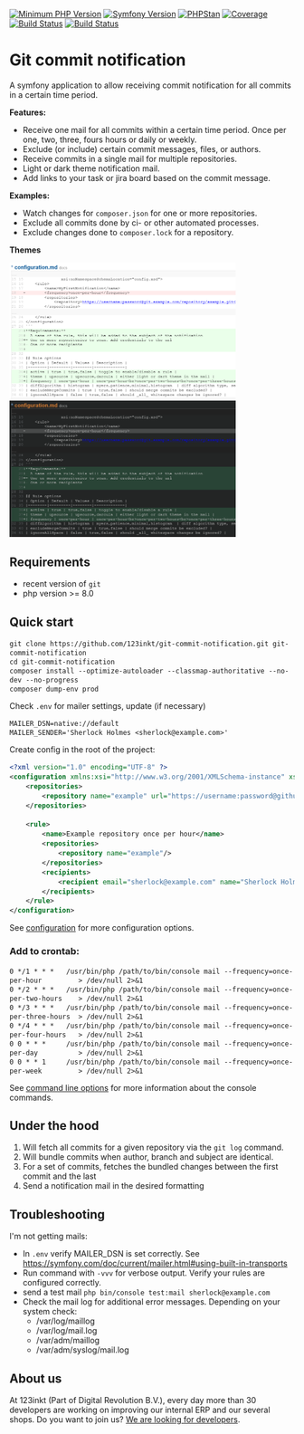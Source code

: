 [![Minimum PHP Version](https://img.shields.io/badge/php-%3E%3D%208.0-8892BF)](https://php.net/)
[![Symfony Version](https://img.shields.io/badge/symfony-5.4-4BC51D)](https://symfony.com/releases)
[![PHPStan](https://img.shields.io/badge/phpstan-enabled-4BC51D)](https://www.phpstan.com/)
[![Coverage](https://img.shields.io/badge/coverage-100%25-4BC51D)](https://php.net/)
[![Build Status](https://github.com/123inkt/git-commit-notification/workflows/Check/badge.svg?branch=master)](https://github.com/123inkt/git-commit-notification/actions)
[![Build Status](https://github.com/123inkt/git-commit-notification/workflows/Test/badge.svg?branch=master)](https://github.com/123inkt/git-commit-notification/actions)

# Git commit notification
A symfony application to allow receiving commit notification for all commits in a certain time period.

**Features:**
- Receive one mail for all commits within a certain time period. Once per one, two, three, fours hours or daily or weekly.
- Exclude (or include) certain commit messages, files, or authors.
- Receive commits in a single mail for multiple repositories.
- Light or dark theme notification mail.
- Add links to your task or jira board based on the commit message.

**Examples:**
- Watch changes for `composer.json` for one or more repositories.
- Exclude all commits done by ci- or other automated processes.
- Exclude changes done to `composer.lock` for a repository.

**Themes**

<img src="docs/images/upsource.png" alt="Upsource" title="Upsource" width="400">
<img src="docs/images/darcula.png" alt="Darcula" title="Darcula" width="400">

## Requirements

- recent version of `git`
- php version >= 8.0

## Quick start

```shell
git clone https://github.com/123inkt/git-commit-notification.git git-commit-notification
cd git-commit-notification
composer install --optimize-autoloader --classmap-authoritative --no-dev --no-progress
composer dump-env prod
```
Check `.env` for mailer settings, update (if necessary)
```dotenv
MAILER_DSN=native://default
MAILER_SENDER='Sherlock Holmes <sherlock@example.com>'
```

Create config in the root of the project:

```xml
<?xml version="1.0" encoding="UTF-8" ?>
<configuration xmlns:xsi="http://www.w3.org/2001/XMLSchema-instance" xsi:noNamespaceSchemaLocation="config.xsd">
    <repositories>
        <repository name="example" url="https://username:password@github.com/example.git"/>
    </repositories>

    <rule>
        <name>Example repository once per hour</name>
        <repositories>
            <repository name="example"/>
        </repositories>
        <recipients>
            <recipient email="sherlock@example.com" name="Sherlock Holmes"/>
        </recipients>
    </rule>
</configuration>
```
See [configuration](docs/configuration.md) for more configuration options.

### Add to crontab:

```shell
0 */1 * * *   /usr/bin/php /path/to/bin/console mail --frequency=once-per-hour         > /dev/null 2>&1
0 */2 * * *   /usr/bin/php /path/to/bin/console mail --frequency=once-per-two-hours    > /dev/null 2>&1
0 */3 * * *   /usr/bin/php /path/to/bin/console mail --frequency=once-per-three-hours  > /dev/null 2>&1
0 */4 * * *   /usr/bin/php /path/to/bin/console mail --frequency=once-per-four-hours   > /dev/null 2>&1
0 0 * * *     /usr/bin/php /path/to/bin/console mail --frequency=once-per-day          > /dev/null 2>&1
0 0 * * 1     /usr/bin/php /path/to/bin/console mail --frequency=once-per-week         > /dev/null 2>&1
```

See [command line options](docs/command-line.md) for more information about the console commands.

## Under the hood

1) Will fetch all commits for a given repository via the `git log` command.
2) Will bundle commits when author, branch and subject are identical.
3) For a set of commits, fetches the bundled changes between the first commit and the last
4) Send a notification mail in the desired formatting

## Troubleshooting

I'm not getting mails:
- In `.env` verify MAILER_DSN is set correctly. See https://symfony.com/doc/current/mailer.html#using-built-in-transports
- Run command with `-vvv` for verbose output. Verify your rules are configured correctly.
- send a test mail `php bin/console test:mail sherlock@example.com`
- Check the mail log for additional error messages. Depending on your system check:
  - /var/log/maillog
  - /var/log/mail.log
  - /var/adm/maillog
  - /var/adm/syslog/mail.log

## About us

At 123inkt (Part of Digital Revolution B.V.), every day more than 30 developers are working on improving our internal ERP and our several shops. Do
you want to join us? [We are looking for developers](https://www.werkenbij123inkt.nl/vacatures).
